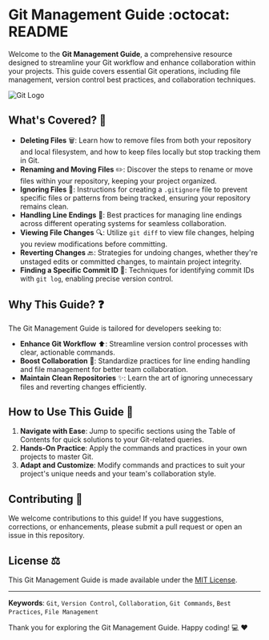 # Git Management Guide :octocat: README

Welcome to the **Git Management Guide**, a comprehensive resource designed to streamline your Git workflow and enhance collaboration within your projects. This guide covers essential Git operations, including file management, version control best practices, and collaboration techniques.

![Git Logo](https://git-scm.com/images/logos/downloads/Git-Icon-1788C.png)

## What's Covered? :bookmark_tabs:

- **Deleting Files** :wastebasket:: Learn how to remove files from both your repository and local filesystem, and how to keep files locally but stop tracking them in Git.
- **Renaming and Moving Files** :pencil2:: Discover the steps to rename or move files within your repository, keeping your project organized.
- **Ignoring Files** :see_no_evil:: Instructions for creating a `.gitignore` file to prevent specific files or patterns from being tracked, ensuring your repository remains clean.
- **Handling Line Endings** :twisted_rightwards_arrows:: Best practices for managing line endings across different operating systems for seamless collaboration.
- **Viewing File Changes** :mag:: Utilize `git diff` to view file changes, helping you review modifications before committing.
- **Reverting Changes** :back:: Strategies for undoing changes, whether they're unstaged edits or committed changes, to maintain project integrity.
- **Finding a Specific Commit ID** :mag_right:: Techniques for identifying commit IDs with `git log`, enabling precise version control.

## Why This Guide? :question:

The Git Management Guide is tailored for developers seeking to:
- **Enhance Git Workflow** :arrow_up:: Streamline version control processes with clear, actionable commands.
- **Boost Collaboration** :busts_in_silhouette:: Standardize practices for line ending handling and file management for better team collaboration.
- **Maintain Clean Repositories** :sparkles:: Learn the art of ignoring unnecessary files and reverting changes efficiently.

## How to Use This Guide :scroll:

1. **Navigate with Ease**: Jump to specific sections using the Table of Contents for quick solutions to your Git-related queries.
2. **Hands-On Practice**: Apply the commands and practices in your own projects to master Git.
3. **Adapt and Customize**: Modify commands and practices to suit your project's unique needs and your team's collaboration style.

## Contributing :handshake:

We welcome contributions to this guide! If you have suggestions, corrections, or enhancements, please submit a pull request or open an issue in this repository.

## License :balance_scale:

This Git Management Guide is made available under the [MIT License](LICENSE.md).

---

**Keywords**: `Git`, `Version Control`, `Collaboration`, `Git Commands`, `Best Practices`, `File Management`

Thank you for exploring the Git Management Guide. Happy coding! :computer: :heart:
